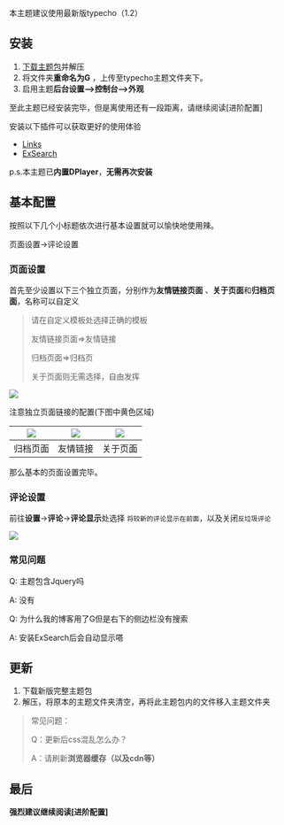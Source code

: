 本主题建议使用最新版typecho（1.2）

## 安装

1. [下载主题包](https://github.com/youranreus/G/releases)并解压
2. 将文件夹**重命名为G** ，上传至typecho主题文件夹下。
3. 启用主题**后台设置—>控制台—>外观**

至此主题已经安装完毕，但是离使用还有一段距离，请继续阅读[进阶配置]

安装以下插件可以获取更好的使用体验

- [Links](http://www.imhan.com/archives/typecho-links/)
- [ExSearch](https://github.com/AlanDecode/Typecho-Plugin-ExSearch)



p.s.本主题已**内置DPlayer**，**无需再次安装**

## 基本配置

按照以下几个小标题依次进行基本设置就可以愉快地使用辣。

页面设置->评论设置

### 页面设置

首先至少设置以下三个独立页面，分别作为**友情链接页面** 、**关于页面**和**归档页面**，名称可以自定义

> 请在自定义模板处选择正确的模板
>
> 友情链接页面=>友情链接
>
> 归档页面=>归档页
>
> 关于页面则无需选择，自由发挥

![](https://cdn.exia.xyz//img/G_Doc/v3/50.png)

注意独立页面链接的配置(下图中黄色区域)

| ![](https://cdn.exia.xyz//img/G_Doc/v3/51.png) | ![](https://cdn.exia.xyz//img/G_Doc/v3/52.png) | ![](https://cdn.exia.xyz//img/G_Doc/v3/53.png) |
| ---------------------------------------------- | ---------------------------------------------- | ---------------------------------------------- |
| 归档页面                                       | 友情链接                                       | 关于页面                                       |

那么基本的页面设置完毕。



### 评论设置

前往**设置**->**评论**->**评论显示**处选择 `将较新的评论显示在前面`，以及关闭`反垃圾评论`

![](https://cdn.exia.xyz//img/G_Doc/v3/54.png)



### 常见问题

Q: 主题包含Jquery吗

A: 没有

Q: 为什么我的博客用了G但是右下的侧边栏没有搜索

A: 安装ExSearch后会自动显示嗒

## 更新

1. 下载新版完整主题包
2. 解压，将原本的主题文件夹清空，再将此主题包内的文件移入主题文件夹

> 常见问题：
>
> Q：更新后css混乱怎么办？
>
> A：请刷新**浏览器缓存（以及cdn等）**

## 最后

**强烈建议继续阅读[进阶配置]**